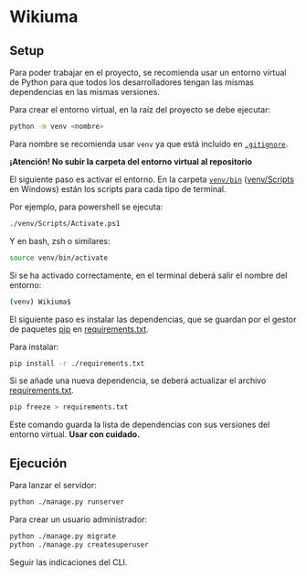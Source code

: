 # Wikiuma

## Setup

Para poder trabajar en el proyecto, se recomienda usar un entorno virtual de Python para que todos los desarrolladores tengan las mismas dependencias en las mismas versiones.

Para crear el entorno virtual, en la raíz del proyecto se debe ejecutar:

```bash
python -m venv <nombre>
```

Para nombre se recomienda usar `venv` ya que está incluído en [`.gitignore`](./.gitignore).

**¡Atención! No subir la carpeta del entorno virtual al repositorio**

El siguiente paso es activar el entorno. En la carpeta [`venv/bin`](venv/bin) ([venv/Scripts](./venv/Scripts) en Windows) están los scripts para cada tipo de terminal.

Por ejemplo, para powershell se ejecuta:

```bash
./venv/Scripts/Activate.ps1
```

Y en bash, zsh o similares:

```bash
source venv/bin/activate
```

Si se ha activado correctamente, en el terminal deberá salir el nombre del entorno:

```bash
(venv) Wikiuma$
```

El siguiente paso es instalar las dependencias, que se guardan por el gestor de paquetes [pip](https://pypi.org/project/pip/) en [requirements.txt](./requirements.txt).

Para instalar:

```bash
pip install -r ./requirements.txt
```

Si se añade una nueva dependencia, se deberá actualizar el archivo [requirements.txt](./requirements.txt).

```bash
pip freeze > requirements.txt
```

Este comando guarda la lista de dependencias con sus versiones del entorno virtual. **Usar con cuidado.**

## Ejecución

Para lanzar el servidor:

```bash
python ./manage.py runserver
```

Para crear un usuario administrador:

```bash
python ./manage.py migrate
python ./manage.py createsuperuser
```

Seguir las indicaciones del CLI.
